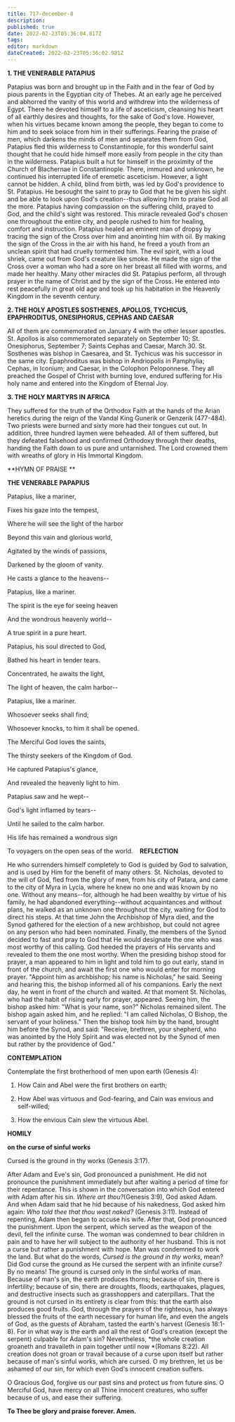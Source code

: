```yaml
---
title: 717-december-8
description: 
published: true
date: 2022-02-23T05:36:04.817Z
tags: 
editor: markdown
dateCreated: 2022-02-23T05:36:02.981Z
---
```



**1. THE VENERABLE PATAPIUS**

Patapius was born and brought up in the Faith and in the fear of God by pious parents in the Egyptian city of Thebes. At an early age he perceived and abhorred the vanity of this world and withdrew into the wilderness of Egypt. There he devoted himself to a life of asceticism, cleansing his heart of all earthly desires and thoughts, for the sake of God's love. However, when his virtues became known among the people, they began to come to him and to seek solace from him in their sufferings. Fearing the praise of men, which darkens the minds of men and separates them from God, Patapius fled this wilderness to Constantinople, for this wonderful saint thought that he could hide himself more easily from people in the city than in the wilderness. Patapius built a hut for himself in the proximity of the Church of Blachernae in Constantinople. There, immured and unknown, he continued his interrupted life of eremetic asceticism. However, a light cannot be hidden. A child, blind from birth, was led by God's providence to St. Patapius. He besought the saint to pray to God that he be given his sight and be able to look upon God's creation--thus allowing him to praise God all the more. Patapius having compassion on the suffering child, prayed to God, and the child's sight was restored. This miracle revealed God's chosen one throughout the entire city, and people rushed to him for healing, comfort and instruction. Patapius healed an eminent man of dropsy by tracing the sign of the Cross over him and anointing him with oil. By making the sign of the Cross in the air with his hand, he freed a youth from an unclean spirit that had cruelly tormented him. The evil spirit, with a loud shriek, came out from God's creature like smoke. He made the sign of the Cross over a woman who had a sore on her breast all filled with worms, and made her healthy. Many other miracles did St. Patapius perform, all through prayer in the name of Christ and by the sign of the Cross. He entered into rest peacefully in great old age and took up his habitation in the Heavenly Kingdom in the seventh century.

**2. THE HOLY APOSTLES SOSTHENES, APOLLOS, TYCHICUS, EPAPHRODITUS, ONESIPHORUS, CEPHAS AND CAESAR**

All of them are commemorated on January 4 with the other lesser apostles. St. Apollos is also commemorated separately on September 10; St. Onesiphorus, September 7; Saints Cephas and Caesar, March 30. St. Sosthenes was bishop in Caesarea, and St. Tychicus was his successor in the same city. Epaphroditus was bishop in Andriopolis in Pamphylia; Cephas, in Iconium; and Caesar, in the Colophon Peloponnese. They all preached the Gospel of Christ with burning love, endured suffering for His holy name and entered into the Kingdom of Eternal Joy.

**3. THE HOLY MARTYRS IN AFRICA**

They suffered for the truth of the Orthodox Faith at the hands of the Arian heretics during the reign of the Vandal King Gunerik or Genzerik (477-484). Two priests were burned and sixty more had their tongues cut out. In addition, three hundred laymen were beheaded. All of them suffered, but they defeated falsehood and confirmed Orthodoxy through their deaths, handing the Faith down to us pure and untarnished. The Lord crowned them with wreaths of glory in His Immortal Kingdom.



**HYMN OF PRAISE
**

**THE VENERABLE PAPAPIUS**

Patapius, like a mariner,

Fixes his gaze into the tempest,

Where he will see the light of the harbor

Beyond this vain and glorious world,

Agitated by the winds of passions,

Darkened by the gloom of vanity.

He casts a glance to the heavens--

Patapius, like a mariner.



The spirit is the eye for seeing heaven

And the wondrous heavenly world--

A true spirit in a pure heart.

Patapius, his soul directed to God,

Bathed his heart in tender tears.

Concentrated, he awaits the light,

The light of heaven, the calm harbor--

Patapius, like a mariner.



Whosoever seeks shall find;

Whosoever knocks, to him it shall be opened.

The Merciful God loves the saints,

The thirsty seekers of the Kingdom of God.

He captured Patapius's glance,

And revealed the heavenly light to him.

Patapius saw and he wept--

God's light inflamed by tears--

Until he sailed to the calm harbor.

His life has remained a wondrous sign

To voyagers on the open seas of the world. 
 
**REFLECTION**

He who surrenders himself completely to God is guided by God to salvation, and is used by Him for the benefit of many others. St. Nicholas, devoted to the will of God, fled from the glory of men, from his city of Patara, and came to the city of Myra in Lycia, where he knew no one and was known by no one. Without any means--for, although he had been wealthy by virtue of his family, he had abandoned everything--without acquaintances and without plans, he walked as an unknown one throughout the city, waiting for God to direct his steps. At that time John the Archbishop of Myra died, and the Synod gathered for the election of a new archbishop, but could not agree on any person who had been nominated. Finally, the members of the Synod decided to fast and pray to God that He would designate the one who was most worthy of this calling. God heeded the prayers of His servants and revealed to them the one most worthy. When the presiding bishop stood for prayer, a man appeared to him in light and told him to go out early, stand in front of the church, and await the first one who would enter for morning prayer. "Appoint him as archbishop; his name is Nicholas," he said. Seeing and hearing this, the bishop informed all of his companions. Early the next day, he went in front of the church and waited. At that moment St. Nicholas, who had the habit of rising early for prayer, appeared. Seeing him, the bishop asked him: "What is your name, son?" Nicholas remained silent. The bishop again asked him, and he replied: "I am called Nicholas, O Bishop, the servant of your holiness." Then the bishop took him by the hand, brought him before the Synod, and said: "Receive, brethren, your shepherd, who was anointed by the Holy Spirit and was elected not by the Synod of men but rather by the providence of God."



**CONTEMPLATION**

Contemplate the first brotherhood of men upon earth (Genesis 4):

1.  How Cain and Abel were the first brothers on earth;

1.  How Abel was virtuous and God-fearing, and Cain was envious and self-willed;

1.  How the envious Cain slew the virtuous Abel.



**HOMILY**

**on the curse of sinful works**

Cursed is the ground in thy works (Genesis 3:17).

After Adam and Eve's sin, God pronounced a punishment. He did not pronounce the punishment immediately but after waiting a period of time for their repentance. This is shown in the conversation into which God entered with Adam after his sin. *Where art thou?*(Genesis 3:9), God asked Adam. And when Adam said that he hid because of his nakedness, God asked him again: *Who told thee that thou wast naked?* (Genesis 3:11). Instead of repenting, Adam then began to accuse his wife. After that, God pronounced the punishment. Upon the serpent, which served as the weapon of the devil, fell the infinite curse. The woman was condemned to bear children in pain and to have her will subject to the authority of her husband. This is not a curse but rather a punishment with hope. Man was condemned to work the land. But what do the words, *Cursed is the ground in thy works*, mean? Did God curse the ground as He cursed the serpent with an infinite curse? By no means! The ground is cursed only in the sinful works of man. Because of man's sin, the earth produces thorns; because of sin, there is infertility; because of sin, there are droughts, floods, earthquakes, plagues, and destructive insects such as grasshoppers and caterpillars. That the ground is not cursed in its entirety is clear from this: that the earth also produces good fruits. God, through the prayers of the righteous, has always blessed the fruits of the earth necessary for human life, and even the angels of God, as the guests of Abraham, tasted the earth's harvest (Genesis 18:1-8). For in what way is the earth and all the rest of God's creation (except the serpent) culpable for Adam's sin? Nevertheless, *the whole creation groaneth and travaileth in pain together until now *(Romans 8:22). All creation does not groan or travail because of a curse upon itself but rather because of man's sinful works, which are cursed. O my brethren, let us be ashamed of our sin, for which even God's innocent creation suffers.

O Gracious God, forgive us our past sins and protect us from future sins. O Merciful God, have mercy on all Thine innocent creatures, who suffer because of us, and ease their suffering.

**To Thee be glory and praise forever. Amen.**
